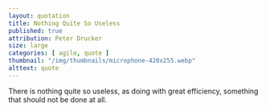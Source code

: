 ```yaml
---
layout: quotation
title: Nothing Quite So Useless
published: true
attribution: Peter Drucker
size: large
categories: [ agile, quote ]
thumbnail: "/img/thumbnails/microphone-420x255.webp"
alttext: quote
---
```


There is nothing quite so useless, as doing with great efficiency, something that should not be done at all.
